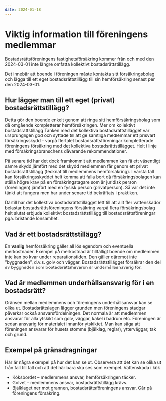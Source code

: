 ```yaml
---
date: 2024-01-18
---
```


# Viktig information till föreningens medlemmar

Bostadsrättsföreningens fastighetsförsäkring kommer från och med den 2024-03-01
inte längre omfatta kollektivt bostadsrättstillägg.

Det innebär att boende i föreningen måste kontakta sitt försäkringsbolag och
lägga till ett eget bostadsrättstillägg till sin hemförsäkring senast per den
2024-03-01.

## Hur lägger man till ett eget (privat) bostadsrättstillägg?

Detta gör den boende enkelt genom att ringa sitt hemförsäkringsbolag som då
omgående kompletterar hemförsäkringen. Mer om kollektivt bostadsrättstillägg
Tanken med det kollektiva bostadsrättstillägget var ursprungligen god och
syftade till att ge samtliga medlemmar ett prisvärt försäkringsskydd - varpå
flertalet bostadsrättsföreningar kompletterade föreningens försäkring med det
kollektiva bostadsrättstillägget. Helt i linje med försäkringsbranschens
dåvarande rekommendationer.

På senare tid har det dock framkommit att medlemmen kan få ett väsentligt sämre
skydd jämfört med det skydd medlemmen får genom ett privat bostadsrättstillägg
(tecknat till medlemmens hemförsäkring). I värsta fall kan försäkringsskyddet
helt komma att falla bort då försäkringsbolagen kan ställa högre krav på en
försäkringstagare som är juridisk person (föreningen) jämfört med en fysisk
person (privatperson). Så var det inte tänkt att fungera men har under senare
tid bekräftats i praktiken.

Därtill har det kollektiva bostadsrättstillägget lett till att allt fler
vattenskador belastar bostadsrättsföreningens försäkring varpå flera
försäkringsbolag helt slutat erbjuda kollektivt bostadsrättstillägg till
bostadsrättsföreningar pga. bristande lönsamhet.

## Vad är ett bostadsrättstillägg?

En **vanlig** hemförsäkring gäller all lös egendom och eventuella merkostnader.
Exempel på̊ merkostnad är tillfälligt boende om medlemmen inte kan bo kvar
under reparationstiden. Den gäller däremot inte ”byggnaden”, d.v.s. golv och
väggar. Bostadsrättstillägget försäkrar den del av byggnaden som
bostadsrättshavaren är underhållsansvarig för.

## Vad är medlemmen underhållsansvarig för i en bostadsrätt?

Gränsen mellan medlemmens och föreningens underhållsansvar kan se olika ut.
Bostadsrättslagen lägger grunden men föreningens stadgar påverkar också
ansvarsfördelningen. Det normala är att medlemmen ansvarar för alla ytskikt som
golv, väggar, kakel i badrum etc. Föreningen är sedan ansvarig för materialet
innanför ytskiktet. Man kan säga att föreningen ansvarar för husets stomme
(bjälklag, reglar), ytterväggar, tak och grund.

## Exempel på gränsdragningar

Här är några exempel på hur det kan se ut. Observera att det kan se olika ut
från fall till fall och att det här bara ska ses som exempel. Vattenskada i kök

- Köksbordet – medlemmens ansvar, hemförsäkringen täcker.
- Golvet – medlemmens ansvar, bostadsrättstillägg krävs.
- Bjälklaget ner mot grannen, bostadsrättsföreningens ansvar. Går på
  föreningens försäkring.
